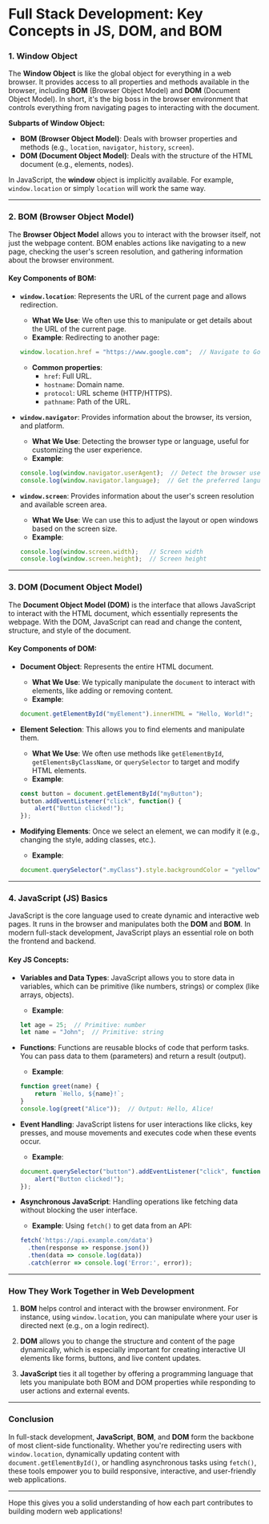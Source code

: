 
# Full Stack Development: Key Concepts in JS, DOM, and BOM

### 1. **Window Object**
The **Window Object** is like the global object for everything in a web browser. It provides access to all properties and methods available in the browser, including **BOM** (Browser Object Model) and **DOM** (Document Object Model). In short, it's the big boss in the browser environment that controls everything from navigating pages to interacting with the document.

**Subparts of Window Object:**
- **BOM (Browser Object Model)**: Deals with browser properties and methods (e.g., `location`, `navigator`, `history`, `screen`).
- **DOM (Document Object Model)**: Deals with the structure of the HTML document (e.g., elements, nodes).

In JavaScript, the **window** object is implicitly available. For example, `window.location` or simply `location` will work the same way.

---

### 2. **BOM (Browser Object Model)**
The **Browser Object Model** allows you to interact with the browser itself, not just the webpage content. BOM enables actions like navigating to a new page, checking the user's screen resolution, and gathering information about the browser environment.

#### Key Components of BOM:

- **`window.location`**: Represents the URL of the current page and allows redirection.
    - **What We Use**: We often use this to manipulate or get details about the URL of the current page.
    - **Example**: Redirecting to another page:
    ```javascript
    window.location.href = "https://www.google.com";  // Navigate to Google
    ```

    - **Common properties**:
      - `href`: Full URL.
      - `hostname`: Domain name.
      - `protocol`: URL scheme (HTTP/HTTPS).
      - `pathname`: Path of the URL.

- **`window.navigator`**: Provides information about the browser, its version, and platform.
    - **What We Use**: Detecting the browser type or language, useful for customizing the user experience.
    - **Example**:
    ```javascript
    console.log(window.navigator.userAgent);  // Detect the browser user-agent string
    console.log(window.navigator.language);  // Get the preferred language of the user
    ```

- **`window.screen`**: Provides information about the user's screen resolution and available screen area.
    - **What We Use**: We can use this to adjust the layout or open windows based on the screen size.
    - **Example**:
    ```javascript
    console.log(window.screen.width);   // Screen width
    console.log(window.screen.height);  // Screen height
    ```

---

### 3. **DOM (Document Object Model)**
The **Document Object Model (DOM)** is the interface that allows JavaScript to interact with the HTML document, which essentially represents the webpage. With the DOM, JavaScript can read and change the content, structure, and style of the document.

#### Key Components of DOM:

- **Document Object**: Represents the entire HTML document.
    - **What We Use**: We typically manipulate the `document` to interact with elements, like adding or removing content.
    - **Example**:
    ```javascript
    document.getElementById("myElement").innerHTML = "Hello, World!";  // Change text content of an element
    ```

- **Element Selection**: This allows you to find elements and manipulate them.
    - **What We Use**: We often use methods like `getElementById`, `getElementsByClassName`, or `querySelector` to target and modify HTML elements.
    - **Example**:
    ```javascript
    const button = document.getElementById("myButton");
    button.addEventListener("click", function() {
        alert("Button clicked!");
    });
    ```

- **Modifying Elements**: Once we select an element, we can modify it (e.g., changing the style, adding classes, etc.).
    - **Example**: 
    ```javascript
    document.querySelector(".myClass").style.backgroundColor = "yellow";  // Change background color
    ```

---

### 4. **JavaScript (JS) Basics**
JavaScript is the core language used to create dynamic and interactive web pages. It runs in the browser and manipulates both the **DOM** and **BOM**. In modern full-stack development, JavaScript plays an essential role on both the frontend and backend.

#### Key JS Concepts:

- **Variables and Data Types**: JavaScript allows you to store data in variables, which can be primitive (like numbers, strings) or complex (like arrays, objects).
    - **Example**:
    ```javascript
    let age = 25;  // Primitive: number
    let name = "John";  // Primitive: string
    ```

- **Functions**: Functions are reusable blocks of code that perform tasks. You can pass data to them (parameters) and return a result (output).
    - **Example**:
    ```javascript
    function greet(name) {
        return `Hello, ${name}!`;
    }
    console.log(greet("Alice"));  // Output: Hello, Alice!
    ```

- **Event Handling**: JavaScript listens for user interactions like clicks, key presses, and mouse movements and executes code when these events occur.
    - **Example**:
    ```javascript
    document.querySelector("button").addEventListener("click", function() {
        alert("Button clicked!");
    });
    ```

- **Asynchronous JavaScript**: Handling operations like fetching data without blocking the user interface.
    - **Example**: Using `fetch()` to get data from an API:
    ```javascript
    fetch('https://api.example.com/data')
      .then(response => response.json())
      .then(data => console.log(data))
      .catch(error => console.log('Error:', error));
    ```

---

### How They Work Together in Web Development
1. **BOM** helps control and interact with the browser environment. For instance, using `window.location`, you can manipulate where your user is directed next (e.g., on a login redirect).
   
2. **DOM** allows you to change the structure and content of the page dynamically, which is especially important for creating interactive UI elements like forms, buttons, and live content updates.

3. **JavaScript** ties it all together by offering a programming language that lets you manipulate both BOM and DOM properties while responding to user actions and external events.

---

### Conclusion
In full-stack development, **JavaScript**, **BOM**, and **DOM** form the backbone of most client-side functionality. Whether you're redirecting users with `window.location`, dynamically updating content with `document.getElementById()`, or handling asynchronous tasks using `fetch()`, these tools empower you to build responsive, interactive, and user-friendly web applications.

--- 

Hope this gives you a solid understanding of how each part contributes to building modern web applications!
